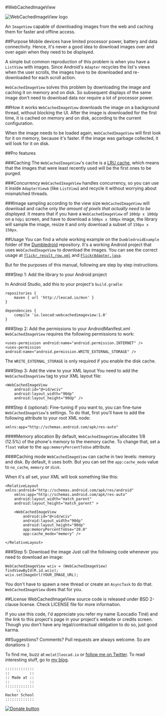 #WebCachedImageView

![WebCachedImageView logo](https://dl.dropboxusercontent.com/u/5135185/blog/wciv.png)

An `ImageView` capable of downloading images from the web and caching them for faster and offline access.

##Purpose
Mobile devices have limited processor power, battery and data connectivity. Hence, it's never a good idea to download images over and over again when they need to be displayed.

A simple but common reproduction of this problem is when you have a `ListView` with images. Since Android's `Adapter` recycles the list's views when the user scrolls, the images have to be downloaded and re-downloaded for each scroll action.

`WebCachedImageView` solves this problem by downloading the image and caching it on memory and on disk. So subsequent displays of the same image don't need to download data nor require a lot of processor power. 

##How it works
`WebCachedImageView` downloads the image on a background thread, without blocking the UI. After the image is downloaded for the first time, it is cached on memory and on disk, according to the current configuration.

When the image needs to be loaded again, `WebCachedImageView` will first look for it on memory, because it's faster. If the image was garbage collected, it will look for it on disk.

##Pro features

###Caching
The `WebCachedImageView`'s cache is a [LRU cache](https://en.wikipedia.org/wiki/Cache_algorithms#Least_Recently_Used), which means that the images that were least recently used will be the first ones to be purged.

###Concurrency
`WebCachedImageView` handles concurrency, so you can use it inside `AdapterView`s (like `ListView`) and recycle it without worrying about mismatched threads.

###Image sampling according to the view size
`WebCachedImageView` will download and cache only *the amount of pixels that actually need to be displayed*. It means that if you have a `WebCachedImageView` of `100dp x 100dp` on a `hdpi` screen, and have to download a `500px x 500px` image, the library will sample the image, resize it and only download a subset of `150px x 150px`.  

##Usage
You can find a whole working example on the `DumbledroidExample` folder of the [Dumbledroid](https://github.com/leocadiotine/Dumbledroid) repository. It's a working Android project that uses `WebCachedImageView` to download the images. You can see the correct usage at [`flickr_result_row.xml`](https://github.com/leocadiotine/Dumbledroid/blob/master/DumbledroidExample/res/layout/flickr_result_row.xml) and [`FlickrAdapter.java`](https://github.com/leocadiotine/Dumbledroid/blob/master/DumbledroidExample/src/io/leocad/dumbledoreexample/adapters/FlickrAdapter.java).

But for the purposes of this manual, following are step by step instructions.

###Step 1: Add the library to your Android project

In Android Studio, add this to your project's `build.gradle`:

    repositories {
        maven { url 'http://leocad.io/mvn' }
    }
    
    dependencies {
	    compile 'io.leocad:webcachedimageview:1.0'
	}

###Step 2: Add the permissions to your AndroidManifest.xml
`WebCachedImageView` requires the following permissions to work:

    <uses-permission android:name="android.permission.INTERNET" />
    <uses-permission android:name="android.permission.WRITE_EXTERNAL_STORAGE" />

The `WRITE_EXTERNAL_STORAGE` is only required if you enable the disk cache.

###Step 3: Add the view to your XML layout
You need to add the `WebCachedImageView` tag to your XML layout file:

    <WebCachedImageView
        android:id="@+id/wciv"
        android:layout_width="90dp"
        android:layout_height="90dp" />

###Step 4 (optional): Fine-tuning
If you want to, you can fine-tune `WebCachedImageView`'s settings. To do that, first you'll have to add the following attribute to your root XML node:

    xmlns:app="http://schemas.android.com/apk/res-auto"

####Memory allocation
By default, `WebCachedImageView` allocates 1/8 (12.5%) of the phone's memory to the memory cache. To change that, set a `float` value to the `app:memoryPercentToUse` attribute.

####Caching mode
`WebCachedImageView` can cache in two levels: memory and disk. By default, it uses both. But you can set the `app:cache_mode` value to `no_cache`, `memory` or `disk`.

When it's all set, your XML will look something like this:

    <RelativeLayout xmlns:android="http://schemas.android.com/apk/res/android"
        xmlns:app="http://schemas.android.com/apk/res-auto"
        android:layout_width="match_parent"
        android:layout_height="match_parent" >

        <WebCachedImageView
            android:id="@+id/wciv"
            android:layout_width="90dp"
            android:layout_height="90dp"
            app:memoryPercentToUse="20.0"
            app:cache_mode="memory" />
            
    </RelativeLayout>
        
###Step 5: Download the image
Just call the following code whenever you need to download an image:

    WebCachedImageView wciv = (WebCachedImageView) findViewById(R.id.wciv);
    wciv.setImageUrl(YOUR_IMAGE_URL);
    
You don't have to spawn a new thread or create an `AsyncTask` to do that. `WebCachedImageView` does that for you.

##License
WebCachedImageView source code is released under BSD 2-clause license. Check LICENSE file for more information.

If you use this code, I'd appreciate you refer my name (Leocadio Tiné) and the link to this project's page in your project's website or credits screen. Though you don't have any legal/contractual obligation to do so, just good karma.

##Suggestions? Comments?
Pull requests are always welcome. So are donations :)

To find me, buzz at `me[at]leocad.io` or [follow me on Twitter](http://www.twitter.com/leocadiotine). To read interesting stuff, go to [my blog](http://blog.leocad.io).

~~~~
:::::::::::::
::         ::
:: Made at ::
::         ::
:::::::::::::
     ::
Hacker School
:::::::::::::
~~~~

[![Donate button](https://www.paypalobjects.com/en_US/i/btn/btn_donate_LG.gif)](https://www.paypal.com/cgi-bin/webscr?cmd=_donations&business=PPHGB75L9LUC4&lc=US&item_name=Leocadio%20Tin%c3%a9&currency_code=USD&bn=PP%2dDonationsBF%3abtn_donate_LG%2egif%3aNonHosted)
